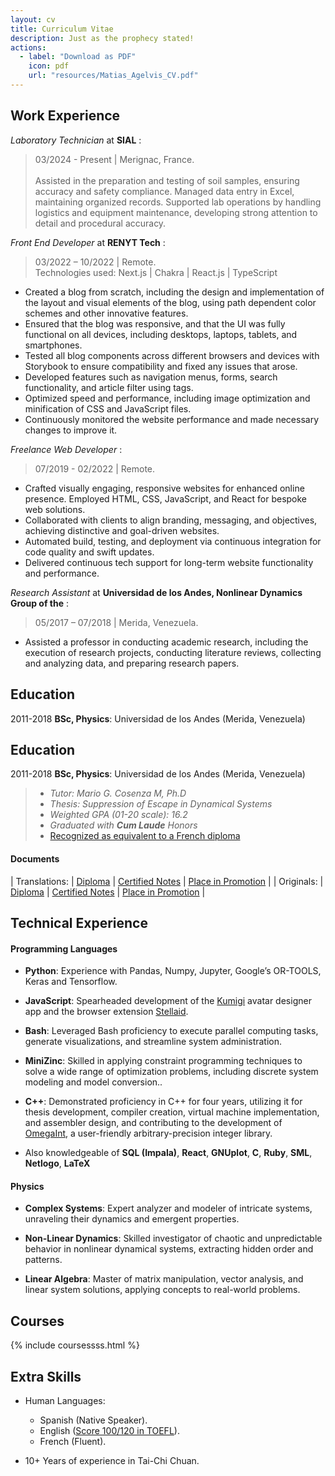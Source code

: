 ```yaml
---
layout: cv
title: Curriculum Vitae
description: Just as the prophecy stated!
actions:
  - label: "Download as PDF"
    icon: pdf
    url: "resources/Matias_Agelvis_CV.pdf"
---
```


<!-- # Matias Jose Agelvis Dominguez   -->

## Work Experience

*Laboratory Technician* at **SIAL** :
> 03/2024 - Present | Merignac, France.<br/><br/>
Assisted in the preparation and testing of soil samples,
ensuring accuracy and safety compliance. Managed data
entry in Excel, maintaining organized records. Supported lab
operations by handling logistics and equipment maintenance,
developing strong attention to detail and procedural
accuracy.

*Front End Developer* at **RENYT Tech** :
> 03/2022 – 10/2022 | Remote.<br/>
Technologies used: Next.js | Chakra | React.js | TypeScript<br/>
- Created a blog from scratch, including the design and implementation of the layout and visual elements of the blog, using path dependent color schemes and other innovative features.
- Ensured that the blog was responsive, and that the UI was fully functional on all devices, including desktops, laptops, tablets, and smartphones.
- Tested all blog components across different browsers and devices with Storybook to ensure compatibility and fixed any issues that arose.
- Developed features such as navigation menus, forms, search functionality, and article filter using tags.
- Optimized speed and performance, including image optimization and minification of CSS and JavaScript files.
- Continuously monitored the website performance and made necessary changes to improve it.

*Freelance Web Developer* :
> 07/2019 - 02/2022 | Remote.
- Crafted visually engaging, responsive websites for enhanced online presence. Employed HTML, CSS, JavaScript, and React for bespoke web solutions.
- Collaborated with clients to align branding, messaging, and objectives, achieving distinctive and goal-driven websites.
- Automated build, testing, and deployment via continuous integration for code quality and swift updates.
- Delivered continuous tech support for long-term website functionality and performance.

*Research Assistant* at **Universidad de los Andes, Nonlinear Dynamics Group of the** :
> 05/2017 – 07/2018 | Merida, Venezuela.
- Assisted a professor in conducting academic research, including the execution of research projects, conducting literature reviews, collecting and analyzing data, and preparing research papers.


## Education

2011-2018
**BSc, Physics**: Universidad de los Andes (Merida, Venezuela)

## Education

2011-2018
**BSc, Physics**: Universidad de los Andes (Merida, Venezuela)

> - *Tutor: Mario G. Cosenza M, Ph.D*
> - *Thesis: Suppression of Escape in Dynamical Systems*
> - *Weighted GPA (01-20 scale): 16.2*
> - *Graduated with __Cum Laude__ Honors*
> - [Recognized as equivalent to a French diploma][Equivalence]

#### Documents

| Translations: | [Diploma][Diploma] | [Certified Notes][Notes]         | [Place in Promotion][Place]            |
| Originals:    | [Diploma][Titulo]  | [Certified Notes][Notas]         | [Place in Promotion][Lugar]            |


[Titulo]: resources/Titulo_Registrado_Matias_Agelvis.pdf
[Notas]:  resources/Notas_Certificadas_Matias_Agelvis.pdf
[Lugar]:  resources/Lugar_en_la_promocion_Matias_Agelvis.pdf

[Diploma]: resources/Diploma_Matias_Agelvis.pdf
[Notes]:   resources/Notes_Matias_Agelvis.pdf
[Place]:   resources/place_in_the_promotion_Matias_Agelvis.pdf

[Equivalence]:   resources/attestation_AC_897730.pdf


## Technical Experience

#### Programming Languages

-   **Python**: Experience with Pandas, Numpy, Jupyter, Google’s OR-TOOLS, Keras and Tensorflow.

-   **JavaScript**: Spearheaded development of the [Kumigi](https://kumigi.com) avatar designer app and the browser extension [Stellaid](https://MatiasAgelvis.com/stellaid).

-   **Bash**: Leveraged Bash proficiency to execute parallel computing tasks, generate visualizations, and streamline system administration.

-   **MiniZinc**: Skilled in applying constraint programming techniques to solve a wide range of optimization problems, including discrete system modeling and model conversion..

-   **C++**: Demonstrated proficiency in C++ for four years, utilizing it for thesis development, compiler creation, virtual machine implementation, and assembler design, and contributing to the development of [OmegaInt](https://github.com/MatiasAgelvis/OmegaInt), a user-friendly arbitrary-precision integer library.

-   Also knowledgeable of **SQL (Impala)**, **React**, **GNUplot**, **C**, **Ruby**, **SML**, **Netlogo**, **LaTeX**

#### Physics

-   **Complex Systems**: Expert analyzer and modeler of intricate systems, unraveling their dynamics and emergent properties.

-   **Non-Linear Dynamics**: Skilled investigator of chaotic and unpredictable behavior in nonlinear dynamical systems, extracting hidden order and patterns.

-   **Linear Algebra**: Master of matrix manipulation, vector analysis, and linear system solutions, applying concepts to real-world problems.

## Courses

{% include coursessss.html %}

## Extra Skills

* Human Languages:

     * Spanish (Native Speaker).
     * English ([Score 100/120 in TOEFL](../resources/Toefl_Score_Matias_Agelvis.pdf)).
     * French (Fluent).

* 10+ Years of experience in Tai-Chi Chuan.


<script src="https://code.jquery.com/jquery-3.3.1.min.js"></script>
<script src="assets/javascripts/cv.js"></script>
<link rel="stylesheet" href="assets/stylesheets/cv.css" />
